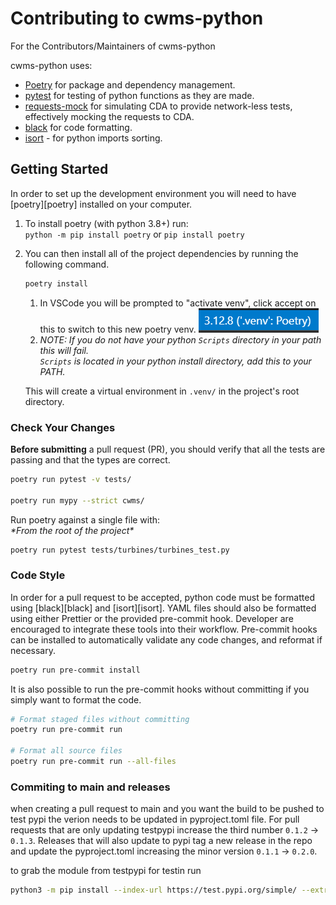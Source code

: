 # Contributing to cwms-python

For the Contributors/Maintainers of cwms-python

cwms-python uses:

- [Poetry](https://python-poetry.org/docs/) for package and dependency management.
- [pytest](https://pypi.org/project/pytest/) for testing of python functions as they are made.
- [requests-mock](https://pypi.org/project/requests-mock/) for simulating CDA to provide network-less tests, effectively mocking the requests to CDA.  
- [black](https://black.readthedocs.io/en/stable/) for code formatting.
- [isort](https://pycqa.github.io/isort/index.html) - for python imports sorting.


## Getting Started

In order to set up the development environment you will need to have [poetry][poetry] installed on your computer.

1. To install poetry (with python 3.8+) run:  
    `python -m pip install poetry` or `pip install poetry`

2. You can then install all of the project dependencies by running the following command.

    ```sh
    poetry install
    ```

    1. In VSCode you will be prompted to "activate venv", click accept on this to switch to this new poetry venv.  ![alt text](docs/images/poetry-venv.png)
    2. *NOTE: If you do not have your python `Scripts` directory in your path this will fail.  
    `Scripts` is located in your python install directory, add this to your PATH.*  

    This will create a virtual environment in `.venv/` in the project's root directory.

### Check Your Changes

**Before submitting** a pull request (PR), you should verify that all the tests are passing and that the types are correct.

```sh
poetry run pytest -v tests/

poetry run mypy --strict cwms/
```

Run poetry against a single file with:  
*\*From the root of the project\**

```sh
poetry run pytest tests/turbines/turbines_test.py
```

### Code Style

In order for a pull request to be accepted, python code must be formatted using [black][black] and [isort][isort]. YAML files should also be formatted using either Prettier or the provided pre-commit hook. Developer are encouraged to integrate these tools into their workflow. Pre-commit hooks can be installed to automatically validate any code changes, and reformat if necessary.

```sh
poetry run pre-commit install
```

It is also possible to run the pre-commit hooks without committing if you simply want to format the code.

```sh
# Format staged files without committing
poetry run pre-commit run

# Format all source files
poetry run pre-commit run --all-files
```


### Commiting to main and releases

when creating a pull request to main and you want the build to be pushed to test pypi the verion needs to be updated in pyproject.toml file. For pull requests that are only updating testpypi increase the third number `0.1.2` -> `0.1.3`. Releases that will also update to pypi tag a new release in the repo and update the pyproject.toml increasing the minor version `0.1.1` -> `0.2.0`.

to grab the module from testpypi for testin run

```sh
python3 -m pip install --index-url https://test.pypi.org/simple/ --extra-index-url https://pypi.org/simple/ cwms-python
```